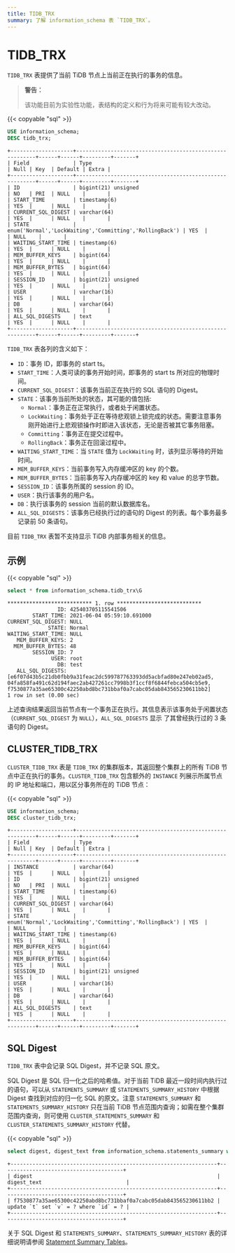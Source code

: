 ```yaml
---
title: TIDB_TRX
summary: 了解 information_schema 表 `TIDB_TRX`。
---
```


# TIDB_TRX

`TIDB_TRX` 表提供了当前 TiDB 节点上当前正在执行的事务的信息。

> **警告：**
>
> 该功能目前为实验性功能，表结构的定义和行为将来可能有较大改动。

{{< copyable "sql" >}}

```sql
USE information_schema;
DESC tidb_trx;
```

```
+--------------------+---------------------------------------------------------+------+------+---------+-------+
| Field              | Type                                                    | Null | Key  | Default | Extra |
+--------------------+---------------------------------------------------------+------+------+---------+-------+
| ID                 | bigint(21) unsigned                                     | NO   | PRI  | NULL    |       |
| START_TIME         | timestamp(6)                                            | YES  |      | NULL    |       |
| CURRENT_SQL_DIGEST | varchar(64)                                             | YES  |      | NULL    |       |
| STATE              | enum('Normal','LockWaiting','Committing','RollingBack') | YES  |      | NULL    |       |
| WAITING_START_TIME | timestamp(6)                                            | YES  |      | NULL    |       |
| MEM_BUFFER_KEYS    | bigint(64)                                              | YES  |      | NULL    |       |
| MEM_BUFFER_BYTES   | bigint(64)                                              | YES  |      | NULL    |       |
| SESSION_ID         | bigint(21) unsigned                                     | YES  |      | NULL    |       |
| USER               | varchar(16)                                             | YES  |      | NULL    |       |
| DB                 | varchar(64)                                             | YES  |      | NULL    |       |
| ALL_SQL_DIGESTS    | text                                                    | YES  |      | NULL    |       |
+--------------------+---------------------------------------------------------+------+------+---------+-------+
```

`TIDB_TRX` 表各列的含义如下：

* `ID`：事务 ID，即事务的 start ts。
* `START_TIME`：人类可读的事务开始时间，即事务的 start ts 所对应的物理时间。
* `CURRENT_SQL_DIGEST`：该事务当前正在执行的 SQL 语句的 Digest。
* `STATE`：该事务当前所处的状态，其可能的值包括:
    * `Normal`：事务正在正常执行，或者处于闲置状态。
    * `LockWaiting`：事务处于正在等待悲观锁上锁完成的状态。需要注意事务刚开始进行上悲观锁操作时即进入该状态，无论是否被其它事务阻塞。
    * `Committing`：事务正在提交过程中。
    * `RollingBack`：事务正在回滚过程中。
* `WAITING_START_TIME`：当 `STATE` 值为 `LockWaiting` 时，该列显示等待的开始时间。
* `MEM_BUFFER_KEYS`：当前事务写入内存缓冲区的 key 的个数。
* `MEM_BUFFER_BYTES`：当前事务写入内存缓冲区的 key 和 value 的总字节数。
* `SESSION_ID`：该事务所属的 session 的 ID。
* `USER`：执行该事务的用户名。
* `DB`：执行该事务的 session 当前的默认数据库名。
* `ALL_SQL_DIGESTS`：该事务已经执行过的语句的 Digest 的列表。每个事务最多记录前 50 条语句。

目前 `TIDB_TRX` 表暂不支持显示 TiDB 内部事务相关的信息。

## 示例

{{< copyable "sql" >}}

```sql
select * from information_schema.tidb_trx\G
```

```
*************************** 1. row ***************************
                ID: 425403705115541506
        START_TIME: 2021-06-04 05:59:10.691000
CURRENT_SQL_DIGEST: NULL
             STATE: Normal
WAITING_START_TIME: NULL
   MEM_BUFFER_KEYS: 2
  MEM_BUFFER_BYTES: 48
        SESSION_ID: 7
              USER: root
                DB: test
   ALL_SQL_DIGESTS: [e6f07d43b5c21db0fbb9a31feac2dc599787763393dd5acbfad80e247eb02ad5, 04fa858fa491c62d194faec2ab427261cc7998b3f1ccf8f6844febca504cb5e9, f7530877a35ae65300c42250abd8bc731bbaf0a7cabc05dab843565230611bb2]
1 row in set (0.00 sec)
```

上述查询结果返回当前节点有一个事务正在执行。其信息表示该事务处于闲置状态（`CURRENT_SQL_DIGEST` 为 `NULL`），`ALL_SQL_DIGESTS` 显示 了其曾经执行过的 3 条语句的 Digest。

## CLUSTER_TIDB_TRX

`CLUSTER_TIDB_TRX` 表是 `TIDB_TRX` 的集群版本，其返回整个集群上的所有 TiDB 节点中正在执行的事务。`CLUSTER_TIDB_TRX` 包含额外的 `INSTANCE` 列展示所属节点的 IP 地址和端口，用以区分事务所在的 TiDB 节点：

{{< copyable "sql" >}}

```sql
USE information_schema;
DESC cluster_tidb_trx;
```

```
+--------------------+---------------------------------------------------------+------+------+---------+-------+
| Field              | Type                                                    | Null | Key  | Default | Extra |
+--------------------+---------------------------------------------------------+------+------+---------+-------+
| INSTANCE           | varchar(64)                                             | YES  |      | NULL    |       |
| ID                 | bigint(21) unsigned                                     | NO   | PRI  | NULL    |       |
| START_TIME         | timestamp(6)                                            | YES  |      | NULL    |       |
| CURRENT_SQL_DIGEST | varchar(64)                                             | YES  |      | NULL    |       |
| STATE              | enum('Normal','LockWaiting','Committing','RollingBack') | YES  |      | NULL    |       |
| WAITING_START_TIME | timestamp(6)                                            | YES  |      | NULL    |       |
| MEM_BUFFER_KEYS    | bigint(64)                                              | YES  |      | NULL    |       |
| MEM_BUFFER_BYTES   | bigint(64)                                              | YES  |      | NULL    |       |
| SESSION_ID         | bigint(21) unsigned                                     | YES  |      | NULL    |       |
| USER               | varchar(16)                                             | YES  |      | NULL    |       |
| DB                 | varchar(64)                                             | YES  |      | NULL    |       |
| ALL_SQL_DIGESTS    | text                                                    | YES  |      | NULL    |       |
+--------------------+---------------------------------------------------------+------+------+---------+-------+
```

## SQL Digest

`TIDB_TRX` 表中会记录 SQL Digest，并不记录 SQL 原文。

SQL Digest 是 SQL 归一化之后的哈希值。对于当前 TiDB 最近一段时间内执行过的语句，可以从 `STATEMENTS_SUMMARY` 或 `STATEMENTS_SUMMARY_HISTORY` 中根据 Digest 查找到对应的归一化 SQL 的原文。注意 `STATEMENTS_SUMMARY` 和 `STATEMENTS_SUMMARY_HISTORY` 只在当前 TiDB 节点范围内查询；如需在整个集群范围内查询，则可使用 `CLUSTER_STATEMENTS_SUMMARY` 和 `CLUSTER_STATEMENTS_SUMMARY_HISTORY` 代替。

{{< copyable "sql" >}}

```sql
select digest, digest_text from information_schema.statements_summary where digest = "f7530877a35ae65300c42250abd8bc731bbaf0a7cabc05dab843565230611bb2";
```

```
+------------------------------------------------------------------+---------------------------------------+
| digest                                                           | digest_text                           |
+------------------------------------------------------------------+---------------------------------------+
| f7530877a35ae65300c42250abd8bc731bbaf0a7cabc05dab843565230611bb2 | update `t` set `v` = ? where `id` = ? |
+------------------------------------------------------------------+---------------------------------------+
```

关于 SQL Digest 和 `STATEMENTS_SUMMARY`、`STATEMENTS_SUMMARY_HISTORY` 表的详细说明请参阅 [Statement Summary Tables](/statement-summary-tables)。
